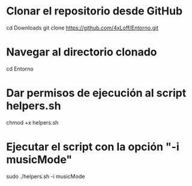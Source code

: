# Clonar el repositorio desde GitHub
cd Downloads
git clone https://github.com/4xLoff/Entorno.git

# Navegar al directorio clonado
cd Entorno

# Dar permisos de ejecución al script helpers.sh
chmod +x helpers.sh

# Ejecutar el script con la opción "-i musicMode"
sudo ./helpers.sh -i musicMode
